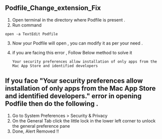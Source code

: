## Podfile_Change_extension_Fix

1. Open terminal in the directory where Podfile is present .
2. Run command 
  
  `open -a TextEdit Podfile`
  
3. Now your Podfile will open , you can modify it as per your need .
4. if you are facing this error , Follow Below method to solve it 
   
   `Your security preferences allow installation of only apps from the Mac App Store and identified developers`

## If you face "Your security preferences allow installation of only apps from the Mac App Store and identified developers." error in opening Podfile then do the following .

1. Go to System Preferences > Security & Privacy
2. On the General Tab click the little lock in the lower left corner to unlock the general preference pane
3. Done, Alert Removed !!





